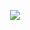 <p align="center">
  <img src="https://capsule-render.vercel.app/api?type=waving&height=250&color=gradient&text=r3dacted42&reversal=false&textBg=false"/>
</p>
